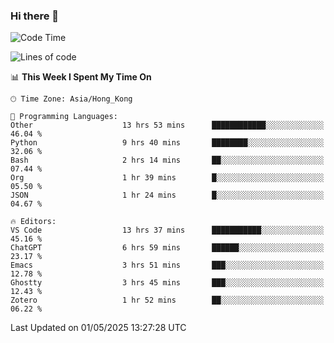 ### Hi there 👋

<!--
**nicehiro/nicehiro** is a ✨ _special_ ✨ repository because its `README.md` (this file) appears on your GitHub profile.

Here are some ideas to get you started:

- 🔭 I’m currently working on ...
- 🌱 I’m currently learning ...
- 👯 I’m looking to collaborate on ...
- 🤔 I’m looking for help with ...
- 💬 Ask me about ...
- 📫 How to reach me: ...
- 😄 Pronouns: ...
- ⚡ Fun fact: ...
-->

<!--START_SECTION:waka-->
![Code Time](http://img.shields.io/badge/Code%20Time-604%20hrs%2046%20mins-blue)

![Lines of code](https://img.shields.io/badge/From%20Hello%20World%20I%27ve%20Written-1.7%20million%20lines%20of%20code-blue)

📊 **This Week I Spent My Time On** 

```text
🕑︎ Time Zone: Asia/Hong_Kong

💬 Programming Languages: 
Other                    13 hrs 53 mins      ████████████░░░░░░░░░░░░░   46.04 % 
Python                   9 hrs 40 mins       ████████░░░░░░░░░░░░░░░░░   32.06 % 
Bash                     2 hrs 14 mins       ██░░░░░░░░░░░░░░░░░░░░░░░   07.44 % 
Org                      1 hr 39 mins        █░░░░░░░░░░░░░░░░░░░░░░░░   05.50 % 
JSON                     1 hr 24 mins        █░░░░░░░░░░░░░░░░░░░░░░░░   04.67 % 

🔥 Editors: 
VS Code                  13 hrs 37 mins      ███████████░░░░░░░░░░░░░░   45.16 % 
ChatGPT                  6 hrs 59 mins       ██████░░░░░░░░░░░░░░░░░░░   23.17 % 
Emacs                    3 hrs 51 mins       ███░░░░░░░░░░░░░░░░░░░░░░   12.78 % 
Ghostty                  3 hrs 45 mins       ███░░░░░░░░░░░░░░░░░░░░░░   12.43 % 
Zotero                   1 hr 52 mins        ██░░░░░░░░░░░░░░░░░░░░░░░   06.22 % 
```


 Last Updated on 01/05/2025 13:27:28 UTC
<!--END_SECTION:waka-->
